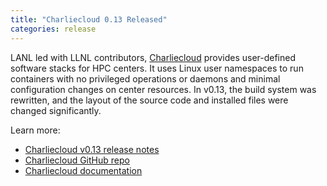 ```yaml
---
title: "Charliecloud 0.13 Released"
categories: release
---
```


LANL led with LLNL contributors, [Charliecloud](https://github.com/hpc/charliecloud) provides user-defined software stacks for HPC centers. It uses Linux user namespaces to run containers with no privileged operations or daemons and minimal configuration changes on center resources. In v0.13, the build system was rewritten, and the layout of the source code and installed files were changed significantly.

Learn more:

- [Charliecloud v0.13 release notes](https://github.com/hpc/charliecloud/releases/tag/v0.13)
- [Charliecloud GitHub repo](https://github.com/hpc/charliecloud)
- [Charliecloud documentation](https://hpc.github.io/charliecloud)
